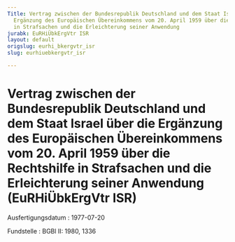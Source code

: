 ```yaml
---
Title: Vertrag zwischen der Bundesrepublik Deutschland und dem Staat Israel über die
  Ergänzung des Europäischen Übereinkommens vom 20. April 1959 über die Rechtshilfe
  in Strafsachen und die Erleichterung seiner Anwendung
jurabk: EuRHiÜbkErgVtr ISR
layout: default
origslug: eurhi_bkergvtr_isr
slug: eurhiuebkergvtr_isr

---
```


# Vertrag zwischen der Bundesrepublik Deutschland und dem Staat Israel über die Ergänzung des Europäischen Übereinkommens vom 20. April 1959 über die Rechtshilfe in Strafsachen und die Erleichterung seiner Anwendung (EuRHiÜbkErgVtr ISR)

Ausfertigungsdatum
:   1977-07-20

Fundstelle
:   BGBl II: 1980, 1336

